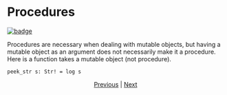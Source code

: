 # Procedures

[![badge](https://img.shields.io/endpoint.svg?url=https%3A%2F%2Fgezf7g7pd5.execute-api.ap-northeast-1.amazonaws.com%2Fdefault%2Fsource_up_to_date%3Fowner%3Derg-lang%26repos%3Derg%26ref%3Dmain%26path%3Ddoc/EN/syntax/08_procedure.md%26commit_hash%3D96132b20f6efb8fab884195f7f5144dc87e20be1)
](https://gezf7g7pd5.execute-api.ap-northeast-1.amazonaws.com/default/source_up_to_date?owner=erg-lang&repos=erg&ref=main&path=doc/EN/syntax/08_procedure.md&commit_hash=96132b20f6efb8fab884195f7f5144dc87e20be1)

Procedures are necessary when dealing with mutable objects, but having a mutable object as an argument does not necessarily make it a procedure.
Here is a function takes a mutable object (not procedure).

```erg
peek_str s: Str! = log s
```

<p align='center'>
    <a href='./07_side_effect.md'>Previous</a> | <a href='./09_builtin_procs.md'>Next</a>
</p>
